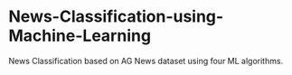 # News-Classification-using-Machine-Learning
News Classification based on AG News dataset using four ML algorithms. 

